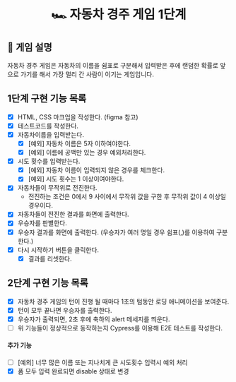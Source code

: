 <h1 align="middle">🏎️ 자동차 경주 게임 1단계</h1>

## 👀 게임 설명

자동차 경주 게임은 자동차의 이름을 쉼표로 구분해서 입력받은 후에 랜덤한 확률로 앞으로 가기를 해서 가장 멀리 간 사람이 이기는 게임입니다.

## 1단계 구현 기능 목록

- [x] HTML, CSS 마크업을 작성한다. (figma 참고)
- [x] 테스트코드를 작성한다.
- [x] 자동차이름을 입력받는다.
  - [x] [예외] 자동차 이름은 5자 이하여야한다.
  - [x] [예외] 이름에 공백만 있는 경우 예외처리한다.
- [x] 시도 횟수를 입력받는다.
  - [x] [예외] 자동차 이름이 입력되지 않은 경우를 체크한다.
  - [x] [예외] 시도 횟수는 1 이상이여야한다.
- [x] 자동차들이 무작위로 전진한다.
  - 전진하는 조건은 0에서 9 사이에서 무작위 값을 구한 후 무작위 값이 4 이상일 경우이다.
- [x] 자동차들이 전진한 결과를 화면에 출력한다.
- [x] 우승자를 판별한다.
- [x] 우승자 결과를 화면에 출력한다. (우승자가 여러 명일 경우 쉼표(,)를 이용하여 구분한다.)
- [x] 다시 시작하기 버튼을 클릭한다.
  - [x] 결과를 리셋한다.

## 2단계 구현 기능 목록

- [x] 자동차 경주 게임의 턴이 진행 될 때마다 1초의 텀동안 로딩 애니메이션을 보여준다.
- [x] 턴이 모두 끝나면 우승자를 출력한다.
- [x] 우승자가 출력되면, 2초 후에 축하의 alert 메세지를 띄운다.
- [ ] 위 기능들이 정상적으로 동작하는지 Cypress를 이용해 E2E 테스트를 작성한다.

#### 추가 기능

- [ ] [예외] 너무 많은 이름 또는 지나치게 큰 시도횟수 입력시 예외 처리
- [x] 폼 모두 입력 완료되면 disable 상태로 변경
